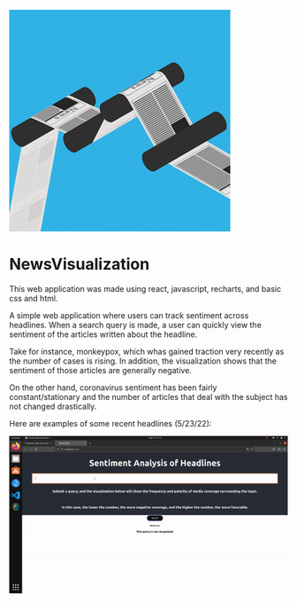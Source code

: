 ![](https://github.com/seamusgould/FastViz/blob/main/fastviz/src/giphy.gif)
# NewsVisualization

This web application was made using react, javascript, recharts, and basic css and html.

A simple web application where users can track sentiment across headlines.  When a search query is made, a user can quickly view the sentiment of the articles written about the headline.

Take for instance, monkeypox, which whas gained traction very recently as the number of cases is rising.  In addition, the visualization shows that the sentiment of those articles are generally negative.

On the other hand, coronavirus sentiment has been fairly constant/stationary and the number of articles that deal with the subject has not changed drastically.

Here are examples of some recent headlines (5/23/22):

![](https://github.com/seamusgould/FastViz/blob/main/fastviz/example.gif)
